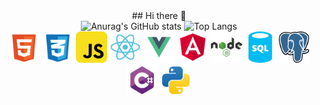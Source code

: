 <div align="center">
  ## Hi there 👋
</div>

<div align="center">
  <img src="https://github-readme-stats.vercel.app/api?username=GabrielRasf&show_icons=true&theme=dark" alt="Anurag's GitHub stats">
  <img src="https://github-readme-stats.vercel.app/api/top-langs/?username=GabrielRasf&layout=compact" alt="Top Langs">
    <div>
      <img src="logos/html.svg" alt="Logo HTML" width="50" height="50">
      <img src="logos/css.svg" alt="Logo CSS" width="50" height="50">
      <img src="logos/javascript.svg" alt="Logo JavaScript" width="50" height="50">
      <img src="logos/react.svg" alt="Logo React" width="50" height="50">
      <img src="logos/vue.svg" alt="Logo Vue.js" width="50" height="50">
      <img src="logos/angular.svg" alt="Logo Angular" width="50" height="50">
      <img src="logos/node.svg" alt="Logo Node.js" width="50" height="50">
      <img src="logos/sql.svg" alt="Logo SQL" width="50" height="50">
      <img src="logos/postgresql.svg" alt="Logo PostgreSQL" width="50" height="50">
      <img src="logos/csharp.svg" alt="Logo C#" width="50" height="50">
      <img src="logos/python.svg" alt="Logo Python" width="50" height="50">
      <!--
      <img src="logos/php.svg" alt="Logo PHP" width="50" height="50">
      -->
  </div>
</div>
